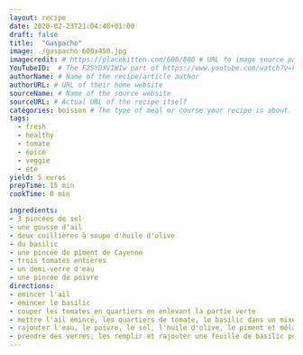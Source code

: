 ```yaml
---
layout: recipe
date: 2020-02-23T21:04:48+01:00
draft: false    
title:  "Gaspacho"
image: ./gaspacho-600x450.jpg 
imagecredit: # https://placekitten.com/600/800 # URL to image source page, website, or creator
YouTubeID:  # The F2SYDXV1W1w part of https://www.youtube.com/watch?v=F2SYDXV1W1w
authorName: # Name of the recipe/article author
authorURL: # URL of their home website
sourceName: # Name of the source website
sourceURL: # Actual URL of the recipe itself
catégories: boisson # The type of meal or course your recipe is about. For example: "dinner", "entree", or "dessert".
tags:
  - fresh
  - healthy
  - tomate
  - épicé
  - veggie
  - été
yield: 5 euros
prepTime: 15 min
cookTime: 0 min

ingredients:
- 3 pincées de sel
- une gousse d'ail
- deux cuillières à soupe d'huile d'olive
- du basilic 
- une pincée de piment de Cayenne 
- trois tomates entières
- un demi-verre d'eau
- une pincée de poivre
directions:
- émincer l'ail
- émincer le basilic
- couper les tomates en quartiers en enlevant la partie verte 
- mettre l'ail émincé, les quartiers de tomate, le basilic dans un mixer et mixer le tout 
- rajouter l'eau, le poivre, le sel, l'huile d'olive, le piment et mélanger 
- prendre des verres, les remplir et rajouter une feuille de basilic pour la déco 
---
```

